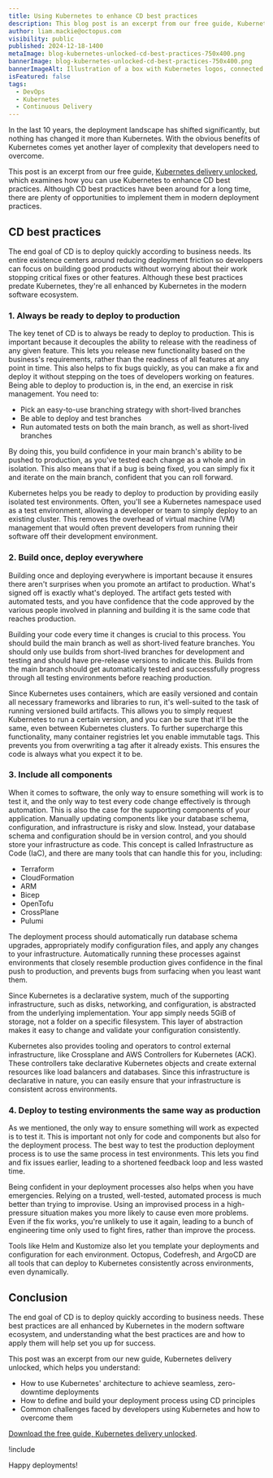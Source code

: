 ```yaml
---
title: Using Kubernetes to enhance CD best practices
description: This blog post is an excerpt from our free guide, Kubernetes delivery unlocked, which examines how you can use Kubernetes to enhance CD best practices.
author: liam.mackie@octopus.com
visibility: public
published: 2024-12-18-1400
metaImage: blog-kubernetes-unlocked-cd-best-practices-750x400.png
bannerImage: blog-kubernetes-unlocked-cd-best-practices-750x400.png
bannerImageAlt: Illustration of a box with Kubernetes logos, connected via a line to a screen displaying a ticked checklist of best practices, against a dark blue gradient background.
isFeatured: false
tags: 
  - DevOps
  - Kubernetes
  - Continuous Delivery
---
```


In the last 10 years, the deployment landscape has shifted significantly, but nothing has changed it more than Kubernetes. With the obvious benefits of Kubernetes comes yet another layer of complexity that developers need to overcome.

This post is an excerpt from our free guide, [Kubernetes delivery unlocked](https://oc.to/k8s-delivery-unlocked-excerpts-blog), which examines how you can use Kubernetes to enhance CD best practices. Although CD best practices have been around for a long time, there are plenty of opportunities to implement them in modern deployment practices. 

## CD best practices

The end goal of CD is to deploy quickly according to business needs. Its entire existence centers around reducing deployment friction so developers can focus on building good products without worrying about their work stopping critical fixes or other features. Although these best practices predate Kubernetes, they're all enhanced by Kubernetes in the modern software ecosystem.

### 1. Always be ready to deploy to production

The key tenet of CD is to always be ready to deploy to production. This is important because it decouples the ability to release with the readiness of any given feature. This lets you release new functionality based on the business's requirements, rather than the readiness of all features at any point in time. This also helps to fix bugs quickly, as you can make a fix and deploy it without stepping on the toes of developers working on features. Being able to deploy to production is, in the end, an exercise in risk management. You need to:

- Pick an easy-to-use branching strategy with short-lived branches
- Be able to deploy and test branches
- Run automated tests on both the main branch, as well as short-lived branches

By doing this, you build confidence in your main branch's ability to be pushed to production, as you've tested each change as a whole and in isolation. This also means that if a bug is being fixed, you can simply fix it and iterate on the main branch, confident that you can roll forward.

Kubernetes helps you be ready to deploy to production by providing easily isolated test environments. Often, you'll see a Kubernetes namespace used as a test environment, allowing a developer or team to simply deploy to an existing cluster. This removes the overhead of virtual machine (VM) management that would often prevent developers from running their software off their development environment.

### 2. Build once, deploy everywhere

Building once and deploying everywhere is important because it ensures there aren't surprises when you promote an artifact to production. What's signed off is exactly what's deployed. The artifact gets tested with automated tests, and you have confidence that the code approved by the various people involved in planning and building it is the same code that reaches production.

Building your code every time it changes is crucial to this process. You should build the main branch as well as short-lived feature branches. You should only use builds from short-lived branches for development and testing and should have pre-release versions to indicate this. Builds from the main branch should get automatically tested and successfully progress through all testing environments before reaching production.

Since Kubernetes uses containers, which are easily versioned and contain all necessary frameworks and libraries to run, it's well-suited to the task of running versioned build artifacts. This allows you to simply request Kubernetes to run a certain version, and you can be sure that it'll be the same, even between Kubernetes clusters. To further supercharge this functionality, many container registries let you enable immutable tags. This prevents you from overwriting a tag after it already exists. This ensures the code is always what you expect it to be.

### 3. Include all components

When it comes to software, the only way to ensure something will work is to test it, and the only way to test every code change effectively is through automation. This is also the case for the supporting components of your application. Manually updating components like your database schema, configuration, and infrastructure is risky and slow. Instead, your database schema and configuration should be in version control, and you should store your infrastructure as code. This concept is called Infrastructure as Code (IaC), and there are many tools that can handle this for you, including:

- Terraform
- CloudFormation
- ARM
- Bicep
- OpenTofu
- CrossPlane
- Pulumi

The deployment process should automatically run database schema upgrades, appropriately modify configuration files, and apply any changes to your infrastructure. Automatically running these processes against environments that closely resemble production gives confidence in the final push to production, and prevents bugs from surfacing when you least want them.

Since Kubernetes is a declarative system, much of the supporting infrastructure, such as disks, networking, and configuration, is abstracted from the underlying implementation. Your app simply needs 5GiB of storage, not a folder on a specific filesystem. This layer of abstraction makes it easy to change and validate your configuration consistently.

Kubernetes also provides tooling and operators to control external infrastructure, like Crossplane and AWS Controllers for Kubernetes (ACK). These controllers take declarative Kubernetes objects and create external resources like load balancers and databases. Since this infrastructure is declarative in nature, you can easily ensure that your infrastructure is consistent across environments.

### 4. Deploy to testing environments the same way as production

As we mentioned, the only way to ensure something will work as expected is to test it. This is important not only for code and components but also for the deployment process. The best way to test the production deployment process is to use the same process in test environments. This lets you find and fix issues earlier, leading to a shortened feedback loop and less wasted time.

Being confident in your deployment processes also helps when you have emergencies. Relying on a trusted, well-tested, automated process is much better than trying to improvise. Using an improvised process in a high-pressure situation makes you more likely to cause even more problems. Even if the fix works, you're unlikely to use it again, leading to a bunch of engineering time only used to fight fires, rather than improve the process.

Tools like Helm and Kustomize also let you template your deployments and configuration for each environment. Octopus, Codefresh, and ArgoCD are all tools that can deploy to Kubernetes consistently across environments, even dynamically.

## Conclusion 

The end goal of CD is to deploy quickly according to business needs. These best practices are all enhanced by Kubernetes in the modern software ecosystem, and understanding what the best practices are and how to apply them will help set you up for success. 

This post was an excerpt from our new guide, Kubernetes delivery unlocked, which helps you understand:

- How to use Kubernetes' architecture to achieve seamless, zero-downtime deployments
- How to define and build your deployment process using CD principles
- Common challenges faced by developers using Kubernetes and how to overcome them

[Download the free guide, Kubernetes delivery unlocked](https://oc.to/k8s-delivery-unlocked-excerpts-blog).

!include <related-content>

Happy deployments! 
